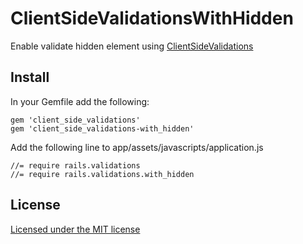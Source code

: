 # ClientSideValidationsWithHidden

Enable validate hidden element using [ClientSideValidations](https://github.com/bcardarella/client_side_validations)

## Install

In your Gemfile add the following:

    gem 'client_side_validations'
    gem 'client_side_validations-with_hidden'

Add the following line to app/assets/javascripts/application.js

    //= require rails.validations
    //= require rails.validations.with_hidden

## License

[Licensed under the MIT license](http://www.opensource.org/licenses/mit-license.php)
